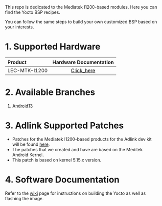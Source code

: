 This repo is dedicated to the Mediatek I1200-based modules. Here you can find the Yocto BSP recipes.

You can follow the same steps to build your own customized BSP based on your interests.

# 1. Supported Hardware

| Product    |                    Hardware Documentation                    |
| :--------- | :----------------------------------------------------------: |
| LEC-MTK-I1200| [Click_here](https://www.adlinktech.com/Products/Computer_on_Modules/SMARC/LEC-MTK-I1200) |


# 2. Available Branches

1. [Android13](https://github.com/AdlinkCCoE/mtk_1200_android/tree/Android13)


# 3. Adlink Supported Patches

- Patches for the Mediatek I1200-based products for the Adlink dev kit will be found [here](https://github.com/AdlinkCCoE/mtk_1200_android/tree/Android13/kernel-5.15).
- The patches that we created and have are based on the Meditek Android Kernel.
- This patch is based on kernel 5.15.x version.

# 4. Software Documentation

Refer to the [wiki](https://github.com/AdlinkCCoE/mtk_1200_android/blob/main/INSTALL.md) page for instructions on building the Yocto as well as flashing the image.
